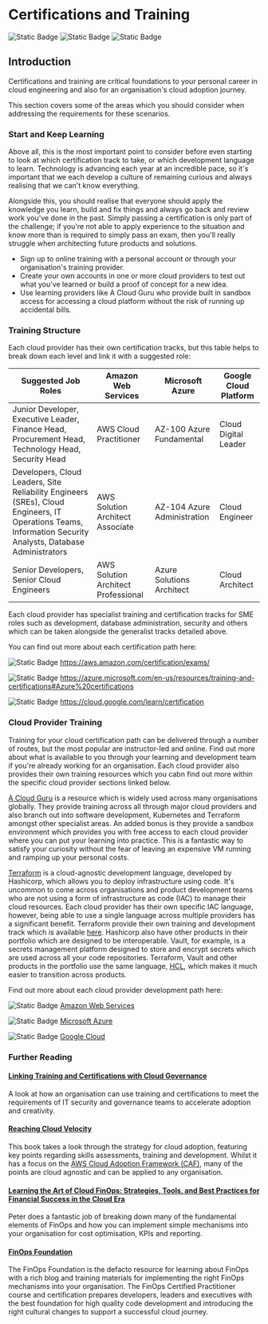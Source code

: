 # Certifications and Training

![Static Badge](https://img.shields.io/badge/Cloud%20Provider-AWS-orange) ![Static Badge](https://img.shields.io/badge/Cloud%20Provider-Azure-lightblue) ![Static Badge](https://img.shields.io/badge/Cloud%20Provider-Google%20Cloud-blue)

## Introduction

Certifications and training are critical foundations to your personal career in cloud engineering and also for an organisation's cloud adoption journey. 

This section covers some of the areas which you should consider when addressing the requirements for these scenarios.

### Start and Keep Learning
Above all, this is the most important point to consider before even starting to look at which certification track to take, or which development language to learn. Technology is advancing each year at an incredible pace, so it's important that we each develop a culture of remaining curious and always realising that we can't know everything.

Alongside this, you should realise that everyone should apply the knowledge you learn, build and fix things and always go back and review work you've done in the past. Simply passing a certification is only part of the challenge; if you're not able to apply experience to the situation and know more than is required to simply pass an exam, then you'll really struggle when architecting future products and solutions.

 - Sign up to online training with a personal account or through your organisation's training provider.
 - Create your own accounts in one or more cloud providers to test out what you've learned or build a proof of concept for a new idea.
 - Use learning providers like A Cloud Guru who provide built in sandbox access for accessing a cloud platform without the risk of running up accidental bills.

### Training Structure

Each cloud provider has their own certification tracks, but this table helps to break down each level and link it with a suggested role:

| Suggested Job Roles | Amazon Web Services | Microsoft Azure | Google Cloud Platform
|--|--|--|--|
|Junior Developer, Executive Leader, Finance Head, Procurement Head, Technology Head, Security Head| AWS Cloud Practitioner|AZ-100 Azure Fundamental|Cloud Digital Leader
|Developers, Cloud Leaders, Site Reliability Engineers (SREs), Cloud Engineers, IT Operations Teams, Information Security Analysts, Database Administrators|AWS Solution Architect Associate|AZ-104 Azure Administration|Cloud Engineer|
|Senior Developers, Senior Cloud Engineers|AWS Solution Architect Professional|Azure Solutions Architect|Cloud Architect|

Each cloud provider has specialist training and certification tracks for SME roles such as development, database administration, security and others which can be taken alongside the generalist tracks detailed above.

You can find out more about each certification path here:

![Static Badge](https://img.shields.io/badge/Cloud%20Provider-AWS-orange) https://aws.amazon.com/certification/exams/

![Static Badge](https://img.shields.io/badge/Cloud%20Provider-Azure-lightblue) https://azure.microsoft.com/en-us/resources/training-and-certifications#Azure%20certifications

![Static Badge](https://img.shields.io/badge/Cloud%20Provider-Google%20Cloud-blue) https://cloud.google.com/learn/certification

### Cloud Provider Training

Training for your cloud certification path can be delivered through a number of routes, but the most popular are instructor-led and online. Find out more about what is available to you through your learning and development team if you're already working for an organisation. Each cloud provider also provides their own training resources which you cabn find out more within the specific cloud provider sections linked below.

[A Cloud Guru](https://www.pluralsight.com/cloud-guru) is a resource which is widely used across many organisations globally. They provide training across all through major cloud providers and also branch out into software development, Kubernetes and Terraform amongst other specialist areas. An added bonus is they provide a sandbox environment which provides you with free access to each cloud provider where you can put your learning into practice. This is a fantastic way to satisfy your curiosity without the fear of leaving an expensive VM running and ramping up your personal costs.

[Terraform](https://terraform.io) is a cloud-agnostic development language, developed by Hashicorp, which allows you to deploy infrastructure using code. It's uncommon to come across organisations and product development teams who are not using a form of infrastructure as code (IAC) to manage their cloud resources. Each cloud provider has their own specific IAC language, however, being able to use a single language across multiple providers has a significant benefit. Terraform provide their own training and development track which is available [here](https://www.hashicorp.com/certification/terraform-associate?product_intent=terraform). Hashicorp also have other products in their portfolio which are designed to be interoperable. Vault, for example, is a secrets management platform designed to store and encrypt secrets which are used across all your code repositories. Terraform, Vault and other products in the portfolio use the same language, [HCL](https://developer.hashicorp.com/terraform/language), which makes it much easier to transition across products.

Find out more about each cloud provider development path here:

![Static Badge](https://img.shields.io/badge/Cloud%20Provider-AWS-orange) [Amazon Web Services](./AWS-Training.md)

![Static Badge](https://img.shields.io/badge/Cloud%20Provider-Azure-lightblue) [Microsoft Azure](./Azure-Training.md)

![Static Badge](https://img.shields.io/badge/Cloud%20Provider-Google%20Cloud-blue) [Google Cloud](./GCP-Training.md)

### Further Reading

#### [Linking Training and Certifications with Cloud Governance](https://www.linkedin.com/pulse/linking-training-certifications-cloud-governance-adam)
A look at how an organisation can use training and certifications to meet the requirements of IT security and governance teams to accelerate adoption and creativity.
#### [Reaching Cloud Velocity](https://amzn.to/3SuCIEa)
This book takes a look through the strategy for cloud adoption, featuring key points regarding skills assessments, training and development. Whilst it has a focus on the [AWS Cloud Adoption Framework (CAF)](https://aws.amazon.com/cloud-adoption-framework/), many of the points are cloud agnostic and can be applied to any organisation.

#### [Learning the Art of Cloud FinOps: Strategies, Tools, and Best Practices for Financial Success in the Cloud Era](https://amzn.to/40oaMEe)
Peter does a fantastic job of breaking down many of the fundamental elements of FinOps and how you can implement simple mechanisms into your organisation for cost optimisation, KPIs and reporting. 

#### [FinOps Foundation](https://www.finops.org/)
The FinOps Foundation is the defacto resource for learning about FinOps with a rich blog and training materials for implementing the right FinOps mechanisms into your organisation. The FinOps Certified Practitioner course and certification prepares developers, leaders and executives with the best foundation for high quality code development and introducing the right cultural changes to support a successful cloud journey.
